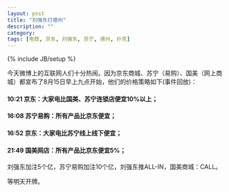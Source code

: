 ```yaml
---
layout: post
title: "刘强东打德州"
description: ""
category: 
tags: [电商, 京东, 刘强东, 苏宁, 德州, 扑克]
---
```

{% include JB/setup %}

今天微博上的互联网人们十分热闹。因为京东商城、苏宁（易购）、国美（网上商城）都宣布了8月15日早上九点开始，他们的价格策略如下(事件回放)：  

#### 10:21 京东：大家电比国美、苏宁连锁店便宜10%以上；  

#### 16:08 苏宁易购：所有产品比京东便宜；  

#### 16:52 京东：大家电比苏宁线上线下便宜；  

#### 21:49 国美网店：所有产品比京东便宜5%；  

刘强东加注5个亿，苏宁易购加注10个亿，刘强东推ALL-IN，国美商城：CALL。  

等明天开牌。